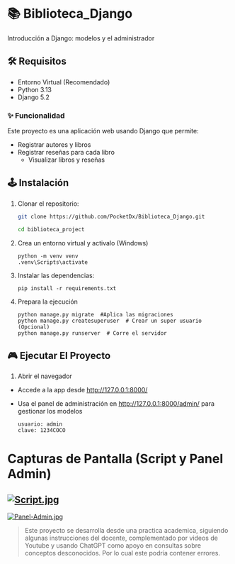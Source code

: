 # 📚 Biblioteca_Django
 Introducción a Django: modelos y el administrador

## 🛠 Requisitos

* Entorno Virtual (Recomendado)
* Python 3.13
* Django 5.2

### ✨ Funcionalidad

Este proyecto es una aplicación web usando Django que permite:
    
* Registrar autores y libros
* Registrar reseñas para cada libro
    * Visualizar libros y reseñas

## 🕹 Instalación

1. Clonar el repositorio:
    ```bash
    git clone https://github.com/PocketDx/Biblioteca_Django.git

    cd biblioteca_project
    ```
2. Crea un entorno virtual y activalo (Windows)
    ```
    python -m venv venv
    .venv\Scripts\activate
    ```

3. Instalar las dependencias:
    ```
    pip install -r requirements.txt
    ```
4. Prepara la ejecución
    ```
    python manage.py migrate  #Aplica las migraciones
    python manage.py createsuperuser  # Crear un super usuario (Opcional)
    python manage.py runserver  # Corre el servidor

    ```

## 🎮 Ejecutar El Proyecto

1. Abrir el navegador 
    
* Accede a la app desde http://127.0.0.1:8000/

* Usa el panel de administración en http://127.0.0.1:8000/admin/ para gestionar los modelos
    
    ```
    usuario: admin
    clave: 1234COCO
    ```

# Capturas de Pantalla (Script y Panel Admin)

[![Script.jpg](https://i.postimg.cc/fLzDrp0D/Script.jpg)](https://postimg.cc/DWM9WCgM)
---
[![Panel-Admin.jpg](https://i.postimg.cc/G2wq3njn/Panel-Admin.jpg)](https://postimg.cc/sBmpK88T)

> Este proyecto se desarrolla desde una practica academica, siguiendo algunas instrucciones del docente, complementado por videos de Youtube y usando ChatGPT como apoyo en consultas sobre conceptos desconocidos. Por lo cual este podría contener errores.
